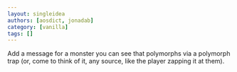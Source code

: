```yaml
---
layout: singleidea
authors: [aosdict, jonadab]
category: [vanilla]
tags: []
---
```

Add a message for a monster you can see that polymorphs via a polymorph trap (or, come to think of it, any source, like the player zapping it at them).

